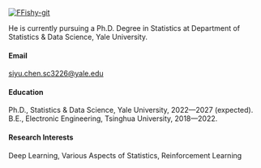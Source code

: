 

[![FFishy-git](https://img.shields.io/badge/senli1073-github-blue?logo=github)](https://github.com/FFishy-git)

He is currently pursuing a Ph.D. Degree in Statistics at Department of Statistics \& Data Science, Yale University.

#### Email
siyu.chen.sc3226@yale.edu

#### Education
Ph.D., Statistics \& Data Science, Yale University, 2022—2027 (expected).\
B.E., Electronic Engineering, Tsinghua University, 2018—2022.

#### Research Interests
Deep Learning, Various Aspects of Statistics, Reinforcement Learning


